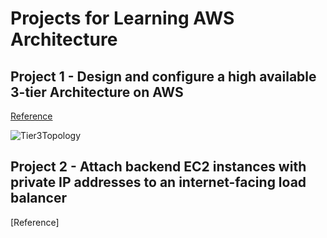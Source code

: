 # Projects for Learning AWS Architecture

## Project 1 - Design and configure a high available 3-tier Architecture on AWS 
[Reference](https://docs.aws.amazon.com/pdfs/whitepapers/latest/serverless-multi-tier-architectures-api-gateway-lambda/serverless-multi-tier-architectures-api-gateway-lambda.pdf#three-tier-architecture-overview)

![Tier3Topology](https://github.com/Jericho0912/AWS-Three-Tier-Architecture/assets/74029983/60678769-f5e1-4689-a017-81dacbdfdc25)

## Project 2 - Attach backend EC2 instances with private IP addresses to an internet-facing load balancer
[Reference] 
